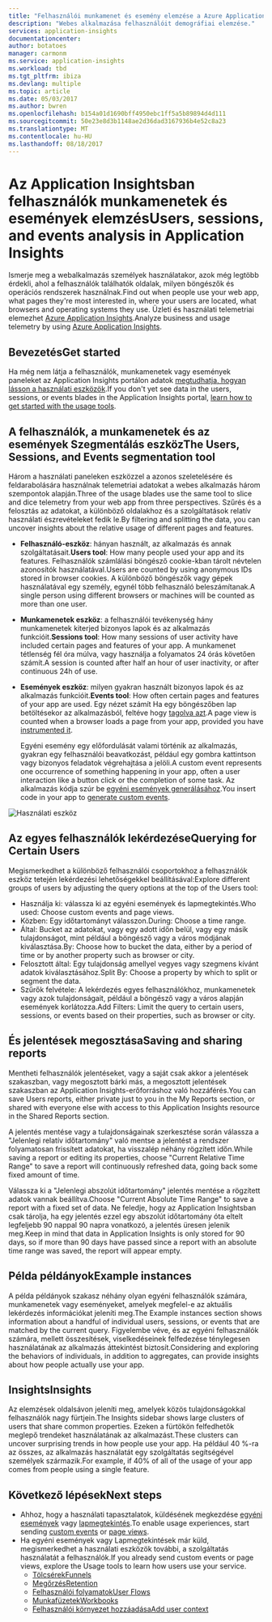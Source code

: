 ```yaml
---
title: "Felhasználói munkamenet és esemény elemzése a Azure Application Insights |} Microsoft docs"
description: "Webes alkalmazása felhasználóit demográfiai elemzése."
services: application-insights
documentationcenter: 
author: botatoes
manager: carmonm
ms.service: application-insights
ms.workload: tbd
ms.tgt_pltfrm: ibiza
ms.devlang: multiple
ms.topic: article
ms.date: 05/03/2017
ms.author: bwren
ms.openlocfilehash: b154a01d1690bff4950ebc1ff5a5b89894d4d111
ms.sourcegitcommit: 50e23e8d3b1148ae2d36dad3167936b4e52c8a23
ms.translationtype: MT
ms.contentlocale: hu-HU
ms.lasthandoff: 08/18/2017
---
```

# <a name="users-sessions-and-events-analysis-in-application-insights"></a><span data-ttu-id="e04b5-103">Az Application Insightsban felhasználók munkamenetek és események elemzés</span><span class="sxs-lookup"><span data-stu-id="e04b5-103">Users, sessions, and events analysis in Application Insights</span></span>

<span data-ttu-id="e04b5-104">Ismerje meg a webalkalmazás személyek használatakor, azok még legtöbb érdekli, ahol a felhasználók találhatók oldalak, milyen böngészők és operációs rendszerek használnak.</span><span class="sxs-lookup"><span data-stu-id="e04b5-104">Find out when people use your web app, what pages they're most interested in, where your users are located, what browsers and operating systems they use.</span></span> <span data-ttu-id="e04b5-105">Üzleti és használati telemetriai elemezhet [Azure Application Insights](app-insights-overview.md).</span><span class="sxs-lookup"><span data-stu-id="e04b5-105">Analyze business and usage telemetry by using [Azure Application Insights](app-insights-overview.md).</span></span>

## <a name="get-started"></a><span data-ttu-id="e04b5-106">Bevezetés</span><span class="sxs-lookup"><span data-stu-id="e04b5-106">Get started</span></span>

<span data-ttu-id="e04b5-107">Ha még nem látja a felhasználók, munkamenetek vagy események paneleket az Application Insights portálon adatok [megtudhatja, hogyan lásson a használati eszközök](app-insights-usage-overview.md).</span><span class="sxs-lookup"><span data-stu-id="e04b5-107">If you don't yet see data in the users, sessions, or events blades in the Application Insights portal, [learn how to get started with the usage tools](app-insights-usage-overview.md).</span></span>

## <a name="the-users-sessions-and-events-segmentation-tool"></a><span data-ttu-id="e04b5-108">A felhasználók, a munkamenetek és az események Szegmentálás eszköz</span><span class="sxs-lookup"><span data-stu-id="e04b5-108">The Users, Sessions, and Events segmentation tool</span></span>

<span data-ttu-id="e04b5-109">Három a használati paneleken eszközzel a azonos szeletelésére és feldarabolására használnak telemetriai adatokat a webes alkalmazás három szempontok alapján.</span><span class="sxs-lookup"><span data-stu-id="e04b5-109">Three of the usage blades use the same tool to slice and dice telemetry from your web app from three perspectives.</span></span> <span data-ttu-id="e04b5-110">Szűrés és a felosztás az adatokat, a különböző oldalakhoz és a szolgáltatások relatív használati észrevételeket fedik le.</span><span class="sxs-lookup"><span data-stu-id="e04b5-110">By filtering and splitting the data, you can uncover insights about the relative usage of different pages and features.</span></span>

* <span data-ttu-id="e04b5-111">**Felhasználó-eszköz**: hányan használt, az alkalmazás és annak szolgáltatásait.</span><span class="sxs-lookup"><span data-stu-id="e04b5-111">**Users tool**: How many people used your app and its features.</span></span>  <span data-ttu-id="e04b5-112">Felhasználók számlálási böngésző cookie-kban tárolt névtelen azonosítók használatával.</span><span class="sxs-lookup"><span data-stu-id="e04b5-112">Users are counted by using anonymous IDs stored in browser cookies.</span></span> <span data-ttu-id="e04b5-113">A különböző böngészők vagy gépek használatával egy személy, egynél több felhasználó beleszámítanak.</span><span class="sxs-lookup"><span data-stu-id="e04b5-113">A single person using different browsers or machines will be counted as more than one user.</span></span>
* <span data-ttu-id="e04b5-114">**Munkamenetek eszköz**: a felhasználói tevékenység hány munkamenetek kiterjed bizonyos lapok és az alkalmazás funkcióit.</span><span class="sxs-lookup"><span data-stu-id="e04b5-114">**Sessions tool**: How many sessions of user activity have included certain pages and features of your app.</span></span> <span data-ttu-id="e04b5-115">A munkamenet tétlenség fél óra múlva, vagy használja a folyamatos 24 órás követően számít.</span><span class="sxs-lookup"><span data-stu-id="e04b5-115">A session is counted after half an hour of user inactivity, or after continuous 24h of use.</span></span>
* <span data-ttu-id="e04b5-116">**Események eszköz**: milyen gyakran használt bizonyos lapok és az alkalmazás funkcióit.</span><span class="sxs-lookup"><span data-stu-id="e04b5-116">**Events tool**: How often certain pages and features of your app are used.</span></span> <span data-ttu-id="e04b5-117">Egy nézet számít Ha egy böngészőben lap betöltésekor az alkalmazásból, feltéve hogy [tagolva azt](app-insights-javascript.md).</span><span class="sxs-lookup"><span data-stu-id="e04b5-117">A page view is counted when a browser loads a page from your app, provided you have [instrumented it](app-insights-javascript.md).</span></span> 

    <span data-ttu-id="e04b5-118">Egyéni esemény egy előfordulását valami történik az alkalmazás, gyakran egy felhasználói beavatkozást, például egy gombra kattintson vagy bizonyos feladatok végrehajtása a jelöli.</span><span class="sxs-lookup"><span data-stu-id="e04b5-118">A custom event represents one occurrence of something happening in your app, often a user interaction like a button click or the completion of some task.</span></span> <span data-ttu-id="e04b5-119">Az alkalmazás kódja szúr be [egyéni események generálásához](app-insights-api-custom-events-metrics.md#trackevent).</span><span class="sxs-lookup"><span data-stu-id="e04b5-119">You insert code in your app to [generate custom events](app-insights-api-custom-events-metrics.md#trackevent).</span></span>

![Használati eszköz](./media/app-insights-usage-segmentation/users.png)

## <a name="querying-for-certain-users"></a><span data-ttu-id="e04b5-121">Az egyes felhasználók lekérdezése</span><span class="sxs-lookup"><span data-stu-id="e04b5-121">Querying for Certain Users</span></span> 

<span data-ttu-id="e04b5-122">Megismerkedhet a különböző felhasználói csoportokhoz a felhasználók eszköz tetején lekérdezési lehetőségekkel beállításával:</span><span class="sxs-lookup"><span data-stu-id="e04b5-122">Explore different groups of users by adjusting the query options at the top of the Users tool:</span></span> 

* <span data-ttu-id="e04b5-123">Használja ki: válassza ki az egyéni események és lapmegtekintés.</span><span class="sxs-lookup"><span data-stu-id="e04b5-123">Who used: Choose custom events and page views.</span></span> 
* <span data-ttu-id="e04b5-124">Közben: Egy időtartományt válasszon.</span><span class="sxs-lookup"><span data-stu-id="e04b5-124">During: Choose a time range.</span></span> 
* <span data-ttu-id="e04b5-125">Által: Bucket az adatokat, vagy egy adott időn belül, vagy egy másik tulajdonságot, mint például a böngésző vagy a város módjának kiválasztása.</span><span class="sxs-lookup"><span data-stu-id="e04b5-125">By: Choose how to bucket the data, either by a period of time or by another property such as browser or city.</span></span> 
* <span data-ttu-id="e04b5-126">Felosztott által: Egy tulajdonság amellyel vegyes vagy szegmens kívánt adatok kiválasztásához.</span><span class="sxs-lookup"><span data-stu-id="e04b5-126">Split By: Choose a property by which to split or segment the data.</span></span> 
* <span data-ttu-id="e04b5-127">Szűrők felvétele: A lekérdezés egyes felhasználókhoz, munkamenetek vagy azok tulajdonságait, például a böngésző vagy a város alapján események korlátozza.</span><span class="sxs-lookup"><span data-stu-id="e04b5-127">Add Filters: Limit the query to certain users, sessions, or events based on their properties, such as browser or city.</span></span> 
 
## <a name="saving-and-sharing-reports"></a><span data-ttu-id="e04b5-128">És jelentések megosztása</span><span class="sxs-lookup"><span data-stu-id="e04b5-128">Saving and sharing reports</span></span> 
<span data-ttu-id="e04b5-129">Mentheti felhasználók jelentéseket, vagy a saját csak akkor a jelentések szakaszban, vagy megosztott bárki más, a megosztott jelentések szakaszban az Application Insights-erőforráshoz való hozzáférés.</span><span class="sxs-lookup"><span data-stu-id="e04b5-129">You can save Users reports, either private just to you in the My Reports section, or shared with everyone else with access to this Application Insights resource in the Shared Reports section.</span></span>  
 
<span data-ttu-id="e04b5-130">A jelentés mentése vagy a tulajdonságainak szerkesztése során válassza a "Jelenlegi relatív időtartomány" való mentse a jelentést a rendszer folyamatosan frissített adatokat, ha visszalép néhány rögzített időn.</span><span class="sxs-lookup"><span data-stu-id="e04b5-130">While saving a report or editing its properties, choose "Current Relative Time Range" to save a report will continuously refreshed data, going back some fixed amount of time.</span></span>  
 
<span data-ttu-id="e04b5-131">Válassza ki a "Jelenlegi abszolút időtartomány" jelentés mentése a rögzített adatok vannak beállítva.</span><span class="sxs-lookup"><span data-stu-id="e04b5-131">Choose "Current Absolute Time Range" to save a report with a fixed set of data.</span></span> <span data-ttu-id="e04b5-132">Ne feledje, hogy az Application Insightsban csak tárolja, ha egy jelentés ezzel egy abszolút időtartomány óta eltelt legfeljebb 90 nappal 90 napra vonatkozó, a jelentés üresen jelenik meg.</span><span class="sxs-lookup"><span data-stu-id="e04b5-132">Keep in mind that data in Application Insights is only stored for 90 days, so if more than 90 days have passed since a report with an absolute time range was saved, the report will appear empty.</span></span> 
 
## <a name="example-instances"></a><span data-ttu-id="e04b5-133">Példa példányok</span><span class="sxs-lookup"><span data-stu-id="e04b5-133">Example instances</span></span>

<span data-ttu-id="e04b5-134">A példa példányok szakasz néhány olyan egyéni felhasználók számára, munkamenetek vagy eseményeket, amelyek megfelel-e az aktuális lekérdezés információkat jeleníti meg.</span><span class="sxs-lookup"><span data-stu-id="e04b5-134">The Example instances section shows information about a handful of individual users, sessions, or events that are matched by the current query.</span></span> <span data-ttu-id="e04b5-135">Figyelembe véve, és az egyéni felhasználók számára, mellett összesítések, viselkedéseinek felfedezése ténylegesen használatának az alkalmazás áttekintést biztosít.</span><span class="sxs-lookup"><span data-stu-id="e04b5-135">Considering and exploring the behaviors of individuals, in addition to aggregates, can provide insights about how people actually use your app.</span></span> 
 
## <a name="insights"></a><span data-ttu-id="e04b5-136">Insights</span><span class="sxs-lookup"><span data-stu-id="e04b5-136">Insights</span></span> 

<span data-ttu-id="e04b5-137">Az elemzések oldalsávon jeleníti meg, amelyek közös tulajdonságokkal felhasználók nagy fürtjein.</span><span class="sxs-lookup"><span data-stu-id="e04b5-137">The Insights sidebar shows large clusters of users that share common properties.</span></span> <span data-ttu-id="e04b5-138">Ezeken a fürtökön felfedhetők meglepő trendeket használatának az alkalmazást.</span><span class="sxs-lookup"><span data-stu-id="e04b5-138">These clusters can uncover surprising trends in how people use your app.</span></span> <span data-ttu-id="e04b5-139">Ha például 40 %-ra az összes, az alkalmazás használatát egy szolgáltatás segítségével személyek származik.</span><span class="sxs-lookup"><span data-stu-id="e04b5-139">For example, if 40% of all of the usage of your app comes from people using a single feature.</span></span>  


## <a name="next-steps"></a><span data-ttu-id="e04b5-140">Következő lépések</span><span class="sxs-lookup"><span data-stu-id="e04b5-140">Next steps</span></span>
- <span data-ttu-id="e04b5-141">Ahhoz, hogy a használati tapasztalatok, küldésének megkezdése [egyéni események](https://docs.microsoft.com/en-us/azure/application-insights/app-insights-api-custom-events-metrics#trackevent) vagy [lapmegtekintés](https://docs.microsoft.com/azure/application-insights/app-insights-api-custom-events-metrics#page-views).</span><span class="sxs-lookup"><span data-stu-id="e04b5-141">To enable usage experiences, start sending [custom events](https://docs.microsoft.com/en-us/azure/application-insights/app-insights-api-custom-events-metrics#trackevent) or [page views](https://docs.microsoft.com/azure/application-insights/app-insights-api-custom-events-metrics#page-views).</span></span>
- <span data-ttu-id="e04b5-142">Ha egyéni események vagy Lapmegtekintések már küld, megismerkedhet a használati eszközök további, a szolgáltatás használatát a felhasználók.</span><span class="sxs-lookup"><span data-stu-id="e04b5-142">If you already send custom events or page views, explore the Usage tools to learn how users use your service.</span></span>
    - [<span data-ttu-id="e04b5-143">Tölcsérek</span><span class="sxs-lookup"><span data-stu-id="e04b5-143">Funnels</span></span>](usage-funnels.md)
    - [<span data-ttu-id="e04b5-144">Megőrzés</span><span class="sxs-lookup"><span data-stu-id="e04b5-144">Retention</span></span>](app-insights-usage-retention.md)
    - [<span data-ttu-id="e04b5-145">Felhasználói folyamatok</span><span class="sxs-lookup"><span data-stu-id="e04b5-145">User Flows</span></span>](app-insights-usage-flows.md)
    - [<span data-ttu-id="e04b5-146">Munkafüzetek</span><span class="sxs-lookup"><span data-stu-id="e04b5-146">Workbooks</span></span>](app-insights-usage-workbooks.md)
    - [<span data-ttu-id="e04b5-147">Felhasználói környezet hozzáadása</span><span class="sxs-lookup"><span data-stu-id="e04b5-147">Add user context</span></span>](app-insights-usage-send-user-context.md)

